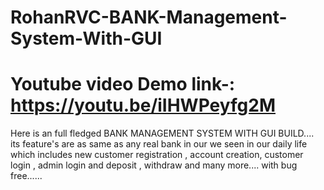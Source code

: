 # RohanRVC-BANK-Management-System-With-GUI
# Youtube video Demo link-: https://youtu.be/iIHWPeyfg2M
Here is an full fledged BANK MANAGEMENT SYSTEM WITH GUI BUILD....  its feature's are as same as any real bank in our we seen in our  daily life which includes new customer registration , account creation, customer login , admin login and deposit , withdraw and many more.... with bug free......
